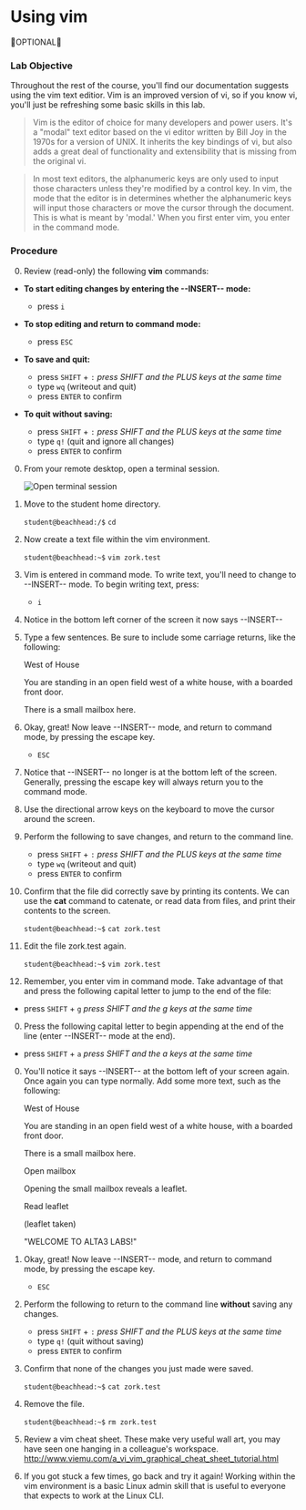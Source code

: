 # Using vim

&#x1F528;OPTIONAL&#x1F528;

### Lab Objective

Throughout the rest of the course, you'll find our documentation suggests using the vim text editior. Vim is an improved version of vi, so if you know vi, you'll just be refreshing some basic skills in this lab.

  > Vim is the editor of choice for many developers and power users. It's a "modal" text editor based on the vi editor written by Bill Joy in the 1970s for a version of UNIX. It inherits the key bindings of vi, but also adds a great deal of functionality and extensibility that is missing from the original vi. 

  > In most text editors, the alphanumeric keys are only used to input those characters unless they're modified by a control key. In vim, the mode that the editor is in determines whether the alphanumeric keys will input those characters or move the cursor through the document. This is what is meant by 'modal.' When you first enter vim, you enter in the command mode.

### Procedure

0. Review (read-only) the following **vim** commands:

  - **To start editing changes by entering the \-\-INSERT\-\- mode:**
    - press `i`
  
  - **To stop editing and return to command mode:**
    - press `ESC`

  - **To save and quit:** 
    - press `SHIFT` + `:` *press SHIFT and the PLUS keys at the same time*
    - type `wq` (writeout and quit)
    - press `ENTER` to confirm

  - **To quit without saving:**
    - press `SHIFT` + `:` *press SHIFT and the PLUS keys at the same time*
    - type `q!` (quit and ignore all changes)
    - press `ENTER` to confirm

0. From your remote desktop, open a terminal session.

    ![Open terminal session](https://alta3.com/static/images/python/python_vim_001.png) 

0. Move to the student home directory.

    `student@beachhead:/$` `cd`

0. Now create a text file within the vim environment.

    `student@beachhead:~$` `vim zork.test`

0. Vim is entered in command mode. To write text, you'll need to change to \-\-INSERT\-\- mode. To begin writing text, press:

    - `i`

0. Notice in the bottom left corner of the screen it now says \-\-INSERT\-\-

0. Type a few sentences. Be sure to include some carriage returns, like the following:

    >
      West of House
    >
      You are standing in an open field west of a white house, with a boarded front door.
    >
      There is a small mailbox here.
    
0. Okay, great! Now leave \-\-INSERT\-\- mode, and return to command mode, by pressing the escape key.
    
    - `ESC`

0. Notice that \-\-INSERT\-\- no longer is at the bottom left of the screen. Generally, pressing the escape key will always return you to the command mode.

0. Use the directional arrow keys on the keyboard to move the cursor around the screen.

0. Perform the following to save changes, and return to the command line.
    - press `SHIFT` + `:` *press SHIFT and the PLUS keys at the same time*
    - type `wq` (writeout and quit)
    - press `ENTER` to confirm

0. Confirm that the file did correctly save by printing its contents. We can use the **cat** command to catenate, or read data from files, and print their contents to the screen.

    `student@beachhead:~$` `cat zork.test`

0. Edit the file zork.test again.

    `student@beachhead:~$` `vim zork.test`

0. Remember, you enter vim in command mode. Take advantage of that and press the following capital letter to jump to the end of the file:

  - press `SHIFT` + `g` *press SHIFT and the g keys at the same time*

0. Press the following capital letter to begin appending at the end of the line (enter \-\-INSERT\-\- mode at the end).

  - press `SHIFT` + `a` *press SHIFT and the a keys at the same time*

0. You'll notice it says \-\-INSERT\-\- at the bottom left of your screen again. Once again you can type normally. Add some more text, such as the following:

    >
      West of House
    >
      You are standing in an open field west of a white house, with a boarded front door.
    >
      There is a small mailbox here.
    >
      Open mailbox
    >
      Opening the small mailbox reveals a leaflet.
    >
      Read leaflet
    >
      (leaflet taken)
    >
      "WELCOME TO ALTA3 LABS!"
  
0. Okay, great! Now leave \-\-INSERT\-\- mode, and return to command mode, by pressing the escape key.

    - `ESC`

0. Perform the following to return to the command line **without** saving any changes.
    - press `SHIFT` + `:` *press SHIFT and the PLUS keys at the same time*
    - type `q!` (quit without saving)
    - press `ENTER` to confirm

0. Confirm that none of the changes you just made were saved.

    `student@beachhead:~$` `cat zork.test`

0. Remove the file.

    `student@beachhead:~$` `rm zork.test`

0. Review a vim cheat sheet. These make very useful wall art, you may have seen one hanging in a colleague's workspace. http://www.viemu.com/a_vi_vim_graphical_cheat_sheet_tutorial.html

0. If you got stuck a few times, go back and try it again! Working within the vim environment is a basic Linux admin skill that is useful to everyone that expects to work at the Linux CLI.
